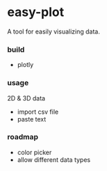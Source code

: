 # easy-plot
A tool for easily visualizing data.

### build
- plotly

### usage
2D & 3D data
- import csv file
- paste text

### roadmap
- color picker
- allow different data types
